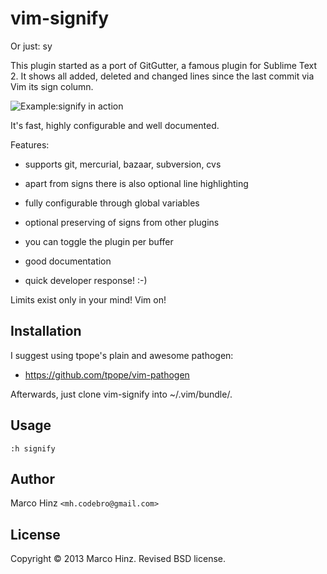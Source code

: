 # vim-signify

Or just: sy

This plugin started as a port of GitGutter, a famous plugin for Sublime Text 2.
It shows all added, deleted and changed lines since the last commit via Vim its
sign column.

![Example:signify in action](https://github.com/mhinz/vim-signify/raw/master/signify.png)

It's fast, highly configurable and well documented.

Features:

- supports git, mercurial, bazaar, subversion, cvs
- apart from signs there is also optional line highlighting
- fully configurable through global variables
- optional preserving of signs from other plugins
- you can toggle the plugin per buffer
- good documentation

- quick developer response! :-)

Limits exist only in your mind! Vim on!

## Installation

I suggest using tpope's plain and awesome pathogen:

- https://github.com/tpope/vim-pathogen

Afterwards, just clone vim-signify into ~/.vim/bundle/.

## Usage

`:h signify`

## Author

Marco Hinz `<mh.codebro@gmail.com>`

## License

Copyright © 2013 Marco Hinz. Revised BSD license.
